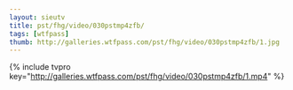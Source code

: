 ```yaml
--- 
layout: sieutv
title: pst/fhg/video/030pstmp4zfb/
tags: [wtfpass]
thumb: http://galleries.wtfpass.com/pst/fhg/video/030pstmp4zfb/1.jpg
---
```

{% include tvpro key="http://galleries.wtfpass.com/pst/fhg/video/030pstmp4zfb/1.mp4" %} 
